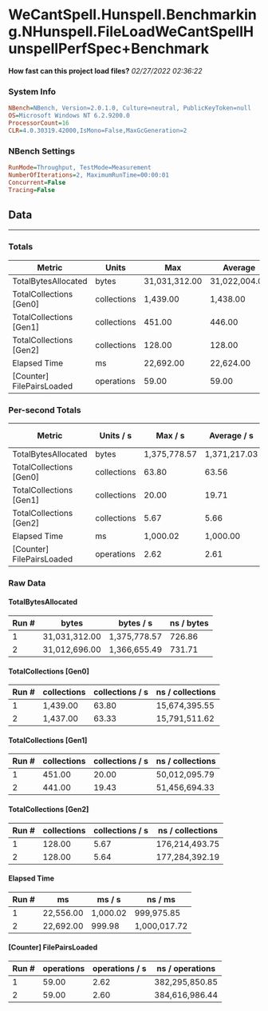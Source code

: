 ﻿# WeCantSpell.Hunspell.Benchmarking.NHunspell.FileLoadWeCantSpellHunspellPerfSpec+Benchmark
__How fast can this project load files?__
_02/27/2022 02:36:22_
### System Info
```ini
NBench=NBench, Version=2.0.1.0, Culture=neutral, PublicKeyToken=null
OS=Microsoft Windows NT 6.2.9200.0
ProcessorCount=16
CLR=4.0.30319.42000,IsMono=False,MaxGcGeneration=2
```

### NBench Settings
```ini
RunMode=Throughput, TestMode=Measurement
NumberOfIterations=2, MaximumRunTime=00:00:01
Concurrent=False
Tracing=False
```

## Data
-------------------

### Totals
|          Metric |           Units |             Max |         Average |             Min |          StdDev |
|---------------- |---------------- |---------------- |---------------- |---------------- |---------------- |
|TotalBytesAllocated |           bytes |   31,031,312.00 |   31,022,004.00 |   31,012,696.00 |       13,163.50 |
|TotalCollections [Gen0] |     collections |        1,439.00 |        1,438.00 |        1,437.00 |            1.41 |
|TotalCollections [Gen1] |     collections |          451.00 |          446.00 |          441.00 |            7.07 |
|TotalCollections [Gen2] |     collections |          128.00 |          128.00 |          128.00 |            0.00 |
|    Elapsed Time |              ms |       22,692.00 |       22,624.00 |       22,556.00 |           96.17 |
|[Counter] FilePairsLoaded |      operations |           59.00 |           59.00 |           59.00 |            0.00 |

### Per-second Totals
|          Metric |       Units / s |         Max / s |     Average / s |         Min / s |      StdDev / s |
|---------------- |---------------- |---------------- |---------------- |---------------- |---------------- |
|TotalBytesAllocated |           bytes |    1,375,778.57 |    1,371,217.03 |    1,366,655.49 |        6,451.00 |
|TotalCollections [Gen0] |     collections |           63.80 |           63.56 |           63.33 |            0.33 |
|TotalCollections [Gen1] |     collections |           20.00 |           19.71 |           19.43 |            0.40 |
|TotalCollections [Gen2] |     collections |            5.67 |            5.66 |            5.64 |            0.02 |
|    Elapsed Time |              ms |        1,000.02 |        1,000.00 |          999.98 |            0.03 |
|[Counter] FilePairsLoaded |      operations |            2.62 |            2.61 |            2.60 |            0.01 |

### Raw Data
#### TotalBytesAllocated
|           Run # |           bytes |       bytes / s |      ns / bytes |
|---------------- |---------------- |---------------- |---------------- |
|               1 |   31,031,312.00 |    1,375,778.57 |          726.86 |
|               2 |   31,012,696.00 |    1,366,655.49 |          731.71 |

#### TotalCollections [Gen0]
|           Run # |     collections | collections / s |ns / collections |
|---------------- |---------------- |---------------- |---------------- |
|               1 |        1,439.00 |           63.80 |   15,674,395.55 |
|               2 |        1,437.00 |           63.33 |   15,791,511.62 |

#### TotalCollections [Gen1]
|           Run # |     collections | collections / s |ns / collections |
|---------------- |---------------- |---------------- |---------------- |
|               1 |          451.00 |           20.00 |   50,012,095.79 |
|               2 |          441.00 |           19.43 |   51,456,694.33 |

#### TotalCollections [Gen2]
|           Run # |     collections | collections / s |ns / collections |
|---------------- |---------------- |---------------- |---------------- |
|               1 |          128.00 |            5.67 |  176,214,493.75 |
|               2 |          128.00 |            5.64 |  177,284,392.19 |

#### Elapsed Time
|           Run # |              ms |          ms / s |         ns / ms |
|---------------- |---------------- |---------------- |---------------- |
|               1 |       22,556.00 |        1,000.02 |      999,975.85 |
|               2 |       22,692.00 |          999.98 |    1,000,017.72 |

#### [Counter] FilePairsLoaded
|           Run # |      operations |  operations / s | ns / operations |
|---------------- |---------------- |---------------- |---------------- |
|               1 |           59.00 |            2.62 |  382,295,850.85 |
|               2 |           59.00 |            2.60 |  384,616,986.44 |


